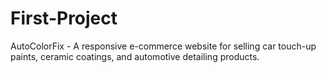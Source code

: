 # First-Project
AutoColorFix - A responsive e-commerce website for selling car touch-up paints, ceramic coatings, and automotive detailing products.
